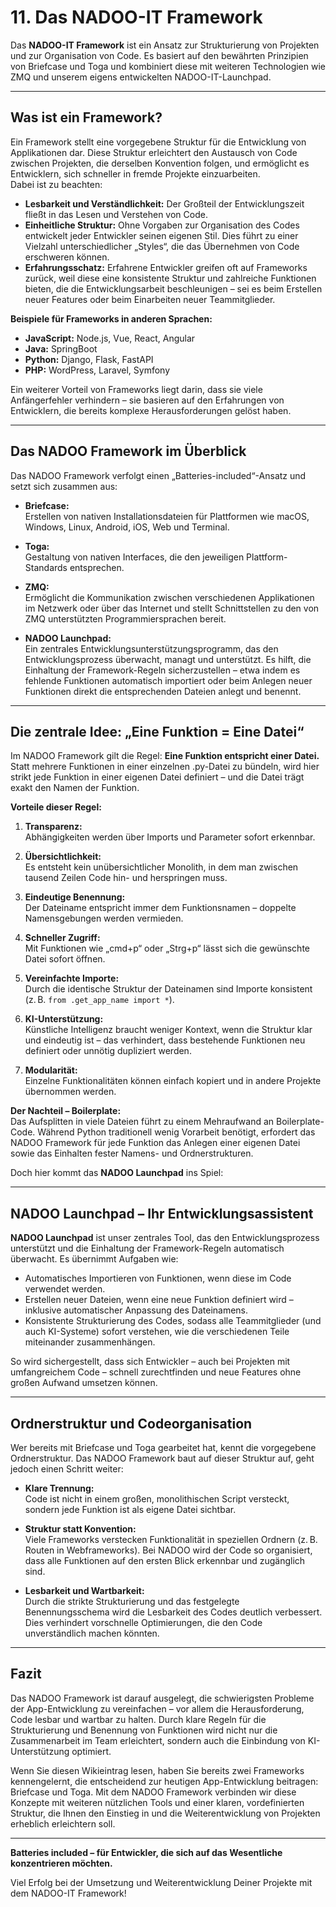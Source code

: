 # 11. Das NADOO-IT Framework

Das **NADOO-IT Framework** ist ein Ansatz zur Strukturierung von Projekten und zur Organisation von Code. Es basiert auf den bewährten Prinzipien von Briefcase und Toga und kombiniert diese mit weiteren Technologien wie ZMQ und unserem eigens entwickelten NADOO-IT-Launchpad.

---

## Was ist ein Framework?

Ein Framework stellt eine vorgegebene Struktur für die Entwicklung von Applikationen dar. Diese Struktur erleichtert den Austausch von Code zwischen Projekten, die derselben Konvention folgen, und ermöglicht es Entwicklern, sich schneller in fremde Projekte einzuarbeiten.  
Dabei ist zu beachten:  

- **Lesbarkeit und Verständlichkeit:** Der Großteil der Entwicklungszeit fließt in das Lesen und Verstehen von Code.  
- **Einheitliche Struktur:** Ohne Vorgaben zur Organisation des Codes entwickelt jeder Entwickler seinen eigenen Stil. Dies führt zu einer Vielzahl unterschiedlicher „Styles“, die das Übernehmen von Code erschweren können.  
- **Erfahrungsschatz:** Erfahrene Entwickler greifen oft auf Frameworks zurück, weil diese eine konsistente Struktur und zahlreiche Funktionen bieten, die die Entwicklungsarbeit beschleunigen – sei es beim Erstellen neuer Features oder beim Einarbeiten neuer Teammitglieder.

**Beispiele für Frameworks in anderen Sprachen:**  

- **JavaScript:** Node.js, Vue, React, Angular  
- **Java:** SpringBoot  
- **Python:** Django, Flask, FastAPI  
- **PHP:** WordPress, Laravel, Symfony

Ein weiterer Vorteil von Frameworks liegt darin, dass sie viele Anfängerfehler verhindern – sie basieren auf den Erfahrungen von Entwicklern, die bereits komplexe Herausforderungen gelöst haben.

---

## Das NADOO Framework im Überblick

Das NADOO Framework verfolgt einen „Batteries-included“-Ansatz und setzt sich zusammen aus:

- **Briefcase:**  
  Erstellen von nativen Installationsdateien für Plattformen wie macOS, Windows, Linux, Android, iOS, Web und Terminal.

- **Toga:**  
  Gestaltung von nativen Interfaces, die den jeweiligen Plattform-Standards entsprechen.

- **ZMQ:**  
  Ermöglicht die Kommunikation zwischen verschiedenen Applikationen im Netzwerk oder über das Internet und stellt Schnittstellen zu den von ZMQ unterstützten Programmiersprachen bereit.

- **NADOO Launchpad:**  
  Ein zentrales Entwicklungsunterstützungsprogramm, das den Entwicklungsprozess überwacht, managt und unterstützt. Es hilft, die Einhaltung der Framework-Regeln sicherzustellen – etwa indem es fehlende Funktionen automatisch importiert oder beim Anlegen neuer Funktionen direkt die entsprechenden Dateien anlegt und benennt.

---

## Die zentrale Idee: „Eine Funktion = Eine Datei“

Im NADOO Framework gilt die Regel: **Eine Funktion entspricht einer Datei.**  
Statt mehrere Funktionen in einer einzelnen .py-Datei zu bündeln, wird hier strikt jede Funktion in einer eigenen Datei definiert – und die Datei trägt exakt den Namen der Funktion.

**Vorteile dieser Regel:**

1. **Transparenz:**  
   Abhängigkeiten werden über Imports und Parameter sofort erkennbar.

2. **Übersichtlichkeit:**  
   Es entsteht kein unübersichtlicher Monolith, in dem man zwischen tausend Zeilen Code hin- und herspringen muss.

3. **Eindeutige Benennung:**  
   Der Dateiname entspricht immer dem Funktionsnamen – doppelte Namensgebungen werden vermieden.

4. **Schneller Zugriff:**  
   Mit Funktionen wie „cmd+p“ oder „Strg+p“ lässt sich die gewünschte Datei sofort öffnen.

5. **Vereinfachte Importe:**  
   Durch die identische Struktur der Dateinamen sind Importe konsistent (z. B. `from .get_app_name import *`).

6. **KI-Unterstützung:**  
   Künstliche Intelligenz braucht weniger Kontext, wenn die Struktur klar und eindeutig ist – das verhindert, dass bestehende Funktionen neu definiert oder unnötig dupliziert werden.

7. **Modularität:**  
   Einzelne Funktionalitäten können einfach kopiert und in andere Projekte übernommen werden.

**Der Nachteil – Boilerplate:**  
Das Aufsplitten in viele Dateien führt zu einem Mehraufwand an Boilerplate-Code. Während Python traditionell wenig Vorarbeit benötigt, erfordert das NADOO Framework für jede Funktion das Anlegen einer eigenen Datei sowie das Einhalten fester Namens- und Ordnerstrukturen.  

Doch hier kommt das **NADOO Launchpad** ins Spiel:

---

## NADOO Launchpad – Ihr Entwicklungsassistent

**NADOO Launchpad** ist unser zentrales Tool, das den Entwicklungsprozess unterstützt und die Einhaltung der Framework-Regeln automatisch überwacht. Es übernimmt Aufgaben wie:

- Automatisches Importieren von Funktionen, wenn diese im Code verwendet werden.
- Erstellen neuer Dateien, wenn eine neue Funktion definiert wird – inklusive automatischer Anpassung des Dateinamens.
- Konsistente Strukturierung des Codes, sodass alle Teammitglieder (und auch KI-Systeme) sofort verstehen, wie die verschiedenen Teile miteinander zusammenhängen.

So wird sichergestellt, dass sich Entwickler – auch bei Projekten mit umfangreichem Code – schnell zurechtfinden und neue Features ohne großen Aufwand umsetzen können.

---

## Ordnerstruktur und Codeorganisation

Wer bereits mit Briefcase und Toga gearbeitet hat, kennt die vorgegebene Ordnerstruktur. Das NADOO Framework baut auf dieser Struktur auf, geht jedoch einen Schritt weiter:

- **Klare Trennung:**  
  Code ist nicht in einem großen, monolithischen Script versteckt, sondern jede Funktion ist als eigene Datei sichtbar.

- **Struktur statt Konvention:**  
  Viele Frameworks verstecken Funktionalität in speziellen Ordnern (z. B. Routen in Webframeworks). Bei NADOO wird der Code so organisiert, dass alle Funktionen auf den ersten Blick erkennbar und zugänglich sind.

- **Lesbarkeit und Wartbarkeit:**  
  Durch die strikte Strukturierung und das festgelegte Benennungsschema wird die Lesbarkeit des Codes deutlich verbessert. Dies verhindert vorschnelle Optimierungen, die den Code unverständlich machen könnten.

---

## Fazit

Das NADOO Framework ist darauf ausgelegt, die schwierigsten Probleme der App-Entwicklung zu vereinfachen – vor allem die Herausforderung, Code lesbar und wartbar zu halten. Durch klare Regeln für die Strukturierung und Benennung von Funktionen wird nicht nur die Zusammenarbeit im Team erleichtert, sondern auch die Einbindung von KI-Unterstützung optimiert.

Wenn Sie diesen Wikieintrag lesen, haben Sie bereits zwei Frameworks kennengelernt, die entscheidend zur heutigen App-Entwicklung beitragen: Briefcase und Toga. Mit dem NADOO Framework verbinden wir diese Konzepte mit weiteren nützlichen Tools und einer klaren, vordefinierten Struktur, die Ihnen den Einstieg in und die Weiterentwicklung von Projekten erheblich erleichtern soll.

---

**Batteries included – für Entwickler, die sich auf das Wesentliche konzentrieren möchten.**

Viel Erfolg bei der Umsetzung und Weiterentwicklung Deiner Projekte mit dem NADOO-IT Framework!
